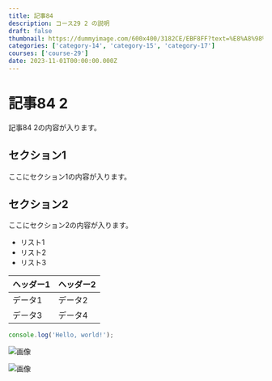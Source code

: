```yaml
---
title: 記事84
description: コース29 2 の説明
draft: false
thumbnail: https://dummyimage.com/600x400/3182CE/EBF8FF?text=%E8%A8%98%E4%BA%8B84
categories: ['category-14', 'category-15', 'category-17']
courses: ['course-29']
date: 2023-11-01T00:00:00.000Z
---
```


# 記事84 2

記事84 2の内容が入ります。

## セクション1
ここにセクション1の内容が入ります。

## セクション2
ここにセクション2の内容が入ります。

- リスト1
- リスト2
- リスト3

| ヘッダー1 | ヘッダー2 |
| --------- | --------- |
| データ1   | データ2   |
| データ3   | データ4   |

```javascript
console.log('Hello, world!');
```


![画像](https://dummyimage.com/320x180/2D3748/F5F7FA?text=%E8%A8%98%E4%BA%8B84+2)

![画像](https://dummyimage.com/640x360/1A202C/EDF2F7?text=%E8%A8%98%E4%BA%8B84+2)